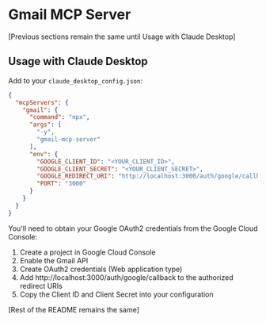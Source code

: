 # Gmail MCP Server

[Previous sections remain the same until Usage with Claude Desktop]

## Usage with Claude Desktop

Add to your `claude_desktop_config.json`:
```json
{
  "mcpServers": {
    "gmail": {
      "command": "npx",
      "args": [
        "-y",
        "gmail-mcp-server"
      ],
      "env": {
        "GOOGLE_CLIENT_ID": "<YOUR_CLIENT_ID>",
        "GOOGLE_CLIENT_SECRET": "<YOUR_CLIENT_SECRET>",
        "GOOGLE_REDIRECT_URI": "http://localhost:3000/auth/google/callback",
        "PORT": "3000"
      }
    }
  }
}
```

You'll need to obtain your Google OAuth2 credentials from the Google Cloud Console:
1. Create a project in Google Cloud Console
2. Enable the Gmail API
3. Create OAuth2 credentials (Web application type)
4. Add http://localhost:3000/auth/google/callback to the authorized redirect URIs
5. Copy the Client ID and Client Secret into your configuration

[Rest of the README remains the same]